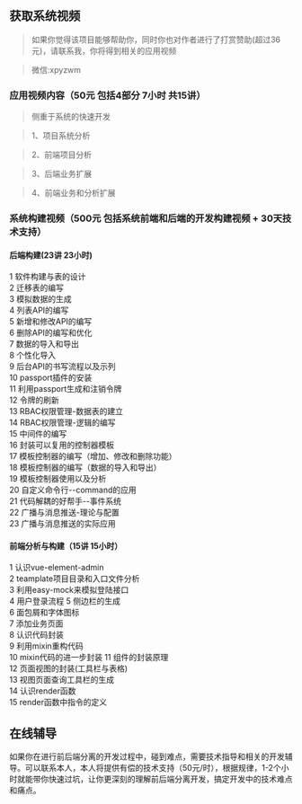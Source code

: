 ## 获取系统视频
> 如果你觉得该项目能够帮助你，同时你也对作者进行了打赏赞助(超过36元)，请联系我，你将得到相关的应用视频

> 微信:xpyzwm

### 应用视频内容（50元 包括4部分 7小时 共15讲）
>  侧重于系统的快速开发

>1、项目系统分析

>2、前端项目分析

>3、后端业务扩展

>4、前端业务和分析扩展

### 系统构建视频（500元 包括系统前端和后端的开发构建视频 + 30天技术支持）
#### 后端构建(23讲  23小时)
1  软件构建与表的设计  
2  迁移表的编写  
3	 模拟数据的生成  
4  列表API的编写  
5	 新增和修改API的编写  
6	 删除API的编写和优化  
7  数据的导入和导出  
8	 个性化导入  
9	 后台API的书写流程以及示列  
10	passport插件的安装  
11	利用passport生成和注销令牌  
12	令牌的刷新  
13	RBAC权限管理-数据表的建立  
14	RBAC权限管理-逻辑的编写  
15	中间件的编写  
16	封装可以复用的控制器模板  
17	模板控制器的编写（增加、修改和删除功能）  
18	模板控制器的编写（数据的导入和导出）  
19	模板控制器使用以及分析  
20	自定义命令行--command的应用  
21	代码解耦的好帮手--事件系统  
22	广播与消息推送-理论与配置  
23	广播与消息推送的实际应用  

#### 前端分析与构建（15讲 15小时）  
1  认识vue-element-admin  
2  teamplate项目目录和入口文件分析  
3  利用easy-mock来模拟登陆接口  
4  用户登录流程
5  侧边栏的生成  
6  面包屑和字体图标  
7  添加业务页面  
8  认识代码封装  
9  利用mixin重构代码  
10  mixin代码的进一步封装
11  组件的封装原理  
12  页面视图的封装(工具栏与表格)  
13  视图页面查询工具栏的生成  
14  认识render函数  
15  render函数中指令的定义



## 在线辅导
 如果你在进行前后端分离的开发过程中，碰到难点，需要技术指导和相关的开发辅导。可以联系本人，本人将提供有偿的技术支持（50元/时），根据规律，1-2个小时就能带你快速过坑，让你更深刻的理解前后端分离开发，搞定开发中的技术难点和痛点。
 
